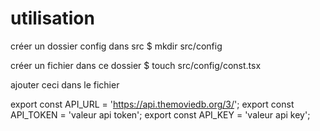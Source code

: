 # utilisation

créer un dossier config dans src 
$ mkdir src/config

créer un fichier dans ce dossier 
$ touch src/config/const.tsx

ajouter ceci dans le fichier

export const API_URL = 'https://api.themoviedb.org/3/'; 
export const API_TOKEN = 'valeur api token'; 
export const API_KEY = 'valeur api key';